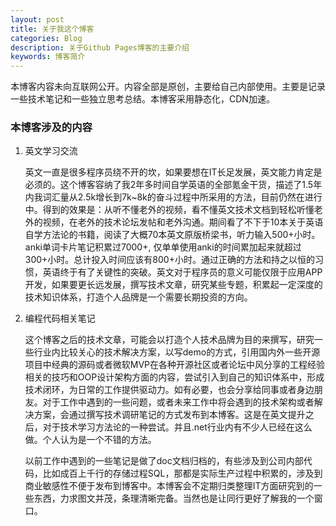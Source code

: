 ```yaml
---
layout: post
title: 关于我这个博客
categories: Blog
description: 关于Github Pages博客的主要介绍
keywords: 博客简介
---
```

本博客内容未向互联网公开。内容全部是原创，主要给自己内部使用。主要是记录一些技术笔记和一些独立思考总结。本博客采用静态化，CDN加速。


### 本博客涉及的内容

1. 英文学习交流

   英文一直是很多程序员绕不开的坎，如果要想在IT长足发展，英文能力肯定是必须的。这个博客容纳了我2年多时间自学英语的全部氪金干货，描述了1.5年内我词汇量从2.5k增长到7k~8k的奋斗过程中所采用的方法，目前仍然在进行中。得到的效果是：从听不懂老外的视频，看不懂英文技术文档到轻松听懂老外的视频，在老外的技术论坛发帖和老外沟通。期间看了不下于10本关于英语自学方法论的书籍，阅读了大概70本英文原版桥梁书，听力输入500+小时。anki单词卡片笔记积累过7000+, 仅单单使用anki的时间累加起来就超过300+小时。总计投入时间应该有800+小时。通过正确的方法和持之以恒的习惯，英语终于有了关键性的突破。英文对于程序员的意义可能仅限于应用APP开发，如果要更长远发展，撰写技术文章，研究某些专题，积累起一定深度的技术知识体系，打造个人品牌是一个需要长期投资的方向。

2. 编程代码相关笔记

   这个博客之后的技术文章，可能会以打造个人技术品牌为目的来撰写，研究一些行业内比较关心的技术解决方案，以写demo的方式，引用国内外一些开源项目中经典的源码或者微软MVP在各种开源社区或者论坛中风分享的工程经验相关的技巧和OOP设计架构方面的内容，尝试引入到自己的知识体系中，形成技术闭环，为日常的工作提供驱动力。如有必要，也会分享给同事或者身边朋友。对于工作中遇到的一些问题，或者未来工作中将会遇到的技术架构或者解决方案，会通过撰写技术调研笔记的方式发布到本博客。这是在英文提升之后，对于技术学习方法论的一种尝试。并且.net行业内有不少人已经在这么做。个人认为是一个不错的方法。
   
   以前工作中遇到的一些笔记是做了doc文档归档的，有些涉及到公司内部代码，比如成百上千行的存储过程SQL，那都是实际生产过程中积累的，涉及到商业敏感性不便于发布到博客中。本博客会不定期归类整理IT方面研究到的一些东西，力求图文并茂，条理清晰完备。当然也是让同行更好了解我的一个窗口。

